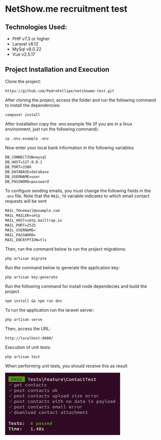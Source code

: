 NetShow.me recruitment test
=======================

Technologies Used:
-----------------------

 * PHP v7.3 or higher
 * Laravel v8.12
 * MySql v8.0.22
 * Vue v2.5.17

Project Installation and Execution
------------
Clone the project:

    https://github.com/PedroFellipe/netshowme-test.git

After cloning the project, access the folder and run the following command to install the dependencies:

    composer install
    
After installation copy the .env.example file (If you are in a linux environment, just run the following command):

    cp .env.example .env

Now enter your local bank information in the following variables:

    DB_CONNECTION=mysql
    DB_HOST=127.0.0.1
    DB_PORT=3306
    DB_DATABASE=database
    DB_USERNAME=user
    DB_PASSWORD=password
    
To configure sending emails, you must change the following fields in the ```.env``` file. Note that the ```MAIL_TO``` variable indicates to which email contact requests will be sent

    MAIL_TO=email@example.com
    MAIL_MAILER=smtp
    MAIL_HOST=smtp.mailtrap.io
    MAIL_PORT=2525
    MAIL_USERNAME=
    MAIL_PASSWORD=
    MAIL_ENCRYPTION=tls

Then, run the command below to run the project migrations:

    php artisan migrate
    
Run the command below to generate the application key:

    php artisan key:generate

Run the following command for install node dependecies and build the project

    npm install && npm run dev

To run the application run the laravel server:

    php artisan serve
    
Then, access the URL:

    http://localhost:8000/
      
Execution of unit tests:

    php artisan test

When performing unit tests, you should receive this as result
    
  ![Alt text](unit_tests.png?raw=true "Title")
